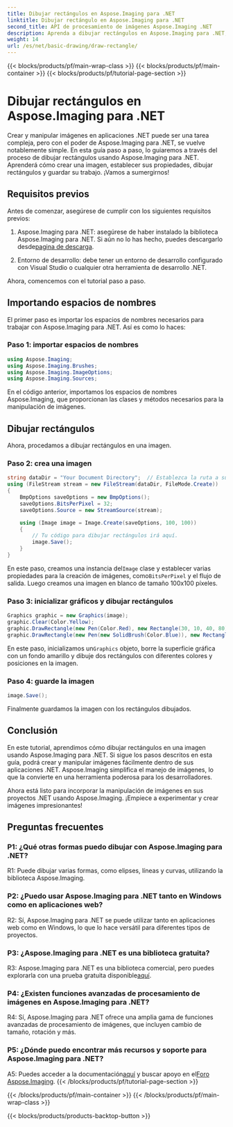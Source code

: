 ```yaml
---
title: Dibujar rectángulos en Aspose.Imaging para .NET
linktitle: Dibujar rectángulo en Aspose.Imaging para .NET
second_title: API de procesamiento de imágenes Aspose.Imaging .NET
description: Aprenda a dibujar rectángulos en Aspose.Imaging para .NET, una herramienta versátil para la manipulación de imágenes en sus aplicaciones .NET.
weight: 14
url: /es/net/basic-drawing/draw-rectangle/
---
```


{{< blocks/products/pf/main-wrap-class >}}
{{< blocks/products/pf/main-container >}}
{{< blocks/products/pf/tutorial-page-section >}}

# Dibujar rectángulos en Aspose.Imaging para .NET

Crear y manipular imágenes en aplicaciones .NET puede ser una tarea compleja, pero con el poder de Aspose.Imaging para .NET, se vuelve notablemente simple. En esta guía paso a paso, lo guiaremos a través del proceso de dibujar rectángulos usando Aspose.Imaging para .NET. Aprenderá cómo crear una imagen, establecer sus propiedades, dibujar rectángulos y guardar su trabajo. ¡Vamos a sumergirnos!

## Requisitos previos

Antes de comenzar, asegúrese de cumplir con los siguientes requisitos previos:

1.  Aspose.Imaging para .NET: asegúrese de haber instalado la biblioteca Aspose.Imaging para .NET. Si aún no lo has hecho, puedes descargarlo desde[pagina de descarga](https://releases.aspose.com/imaging/net/).

2. Entorno de desarrollo: debe tener un entorno de desarrollo configurado con Visual Studio o cualquier otra herramienta de desarrollo .NET.

Ahora, comencemos con el tutorial paso a paso.

## Importando espacios de nombres

El primer paso es importar los espacios de nombres necesarios para trabajar con Aspose.Imaging para .NET. Así es como lo haces:

### Paso 1: importar espacios de nombres

```csharp
using Aspose.Imaging;
using Aspose.Imaging.Brushes;
using Aspose.Imaging.ImageOptions;
using Aspose.Imaging.Sources;
```

En el código anterior, importamos los espacios de nombres Aspose.Imaging, que proporcionan las clases y métodos necesarios para la manipulación de imágenes.

## Dibujar rectángulos

Ahora, procedamos a dibujar rectángulos en una imagen.

### Paso 2: crea una imagen

```csharp
string dataDir = "Your Document Directory";  // Establezca la ruta a su directorio de documentos
using (FileStream stream = new FileStream(dataDir, FileMode.Create))
{
    BmpOptions saveOptions = new BmpOptions();
    saveOptions.BitsPerPixel = 32;
    saveOptions.Source = new StreamSource(stream);

    using (Image image = Image.Create(saveOptions, 100, 100))
    {
        // Tu código para dibujar rectángulos irá aquí.
        image.Save();
    }
}
```

 En este paso, creamos una instancia del`Image` clase y establecer varias propiedades para la creación de imágenes, como`BitsPerPixel` y el flujo de salida. Luego creamos una imagen en blanco de tamaño 100x100 píxeles.

### Paso 3: inicializar gráficos y dibujar rectángulos

```csharp
Graphics graphic = new Graphics(image);
graphic.Clear(Color.Yellow);
graphic.DrawRectangle(new Pen(Color.Red), new Rectangle(30, 10, 40, 80));
graphic.DrawRectangle(new Pen(new SolidBrush(Color.Blue)), new Rectangle(10, 30, 80, 40));
```

 En este paso, inicializamos un`Graphics` objeto, borre la superficie gráfica con un fondo amarillo y dibuje dos rectángulos con diferentes colores y posiciones en la imagen.

### Paso 4: guarde la imagen

```csharp
image.Save();
```

Finalmente guardamos la imagen con los rectángulos dibujados.

## Conclusión

En este tutorial, aprendimos cómo dibujar rectángulos en una imagen usando Aspose.Imaging para .NET. Si sigue los pasos descritos en esta guía, podrá crear y manipular imágenes fácilmente dentro de sus aplicaciones .NET. Aspose.Imaging simplifica el manejo de imágenes, lo que la convierte en una herramienta poderosa para los desarrolladores.

Ahora está listo para incorporar la manipulación de imágenes en sus proyectos .NET usando Aspose.Imaging. ¡Empiece a experimentar y crear imágenes impresionantes!

## Preguntas frecuentes

### P1: ¿Qué otras formas puedo dibujar con Aspose.Imaging para .NET?

R1: Puede dibujar varias formas, como elipses, líneas y curvas, utilizando la biblioteca Aspose.Imaging.

### P2: ¿Puedo usar Aspose.Imaging para .NET tanto en Windows como en aplicaciones web?

R2: Sí, Aspose.Imaging para .NET se puede utilizar tanto en aplicaciones web como en Windows, lo que lo hace versátil para diferentes tipos de proyectos.

### P3: ¿Aspose.Imaging para .NET es una biblioteca gratuita?

 R3: Aspose.Imaging para .NET es una biblioteca comercial, pero puedes explorarla con una prueba gratuita disponible[aquí](https://releases.aspose.com/).

### P4: ¿Existen funciones avanzadas de procesamiento de imágenes en Aspose.Imaging para .NET?

R4: Sí, Aspose.Imaging para .NET ofrece una amplia gama de funciones avanzadas de procesamiento de imágenes, que incluyen cambio de tamaño, rotación y más.

### P5: ¿Dónde puedo encontrar más recursos y soporte para Aspose.Imaging para .NET?

 A5: Puedes acceder a la documentación[aquí](https://reference.aspose.com/imaging/net/) y buscar apoyo en el[Foro Aspose.Imaging](https://forum.aspose.com/).
{{< /blocks/products/pf/tutorial-page-section >}}

{{< /blocks/products/pf/main-container >}}
{{< /blocks/products/pf/main-wrap-class >}}

{{< blocks/products/products-backtop-button >}}
